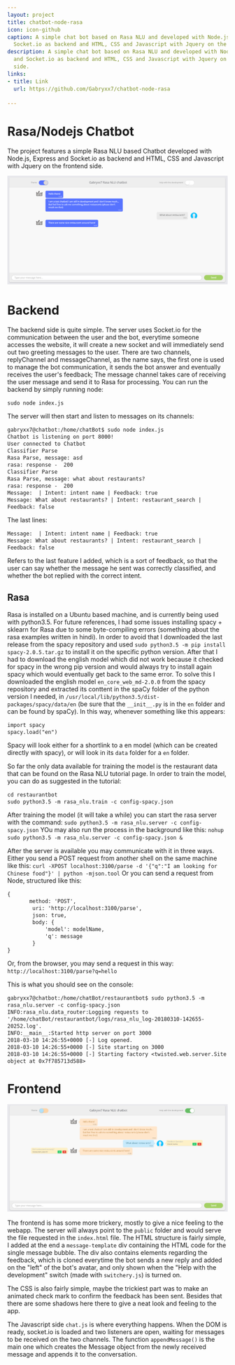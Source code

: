 ```yaml
---
layout: project
title: chatbot-node-rasa
icon: icon-github
caption: A simple chat bot based on Rasa NLU and developed with Node.js, Express and
  Socket.io as backend and HTML, CSS and Javascript with Jquery on the frontend side.
description: A simple chat bot based on Rasa NLU and developed with Node.js, Express
  and Socket.io as backend and HTML, CSS and Javascript with Jquery on the frontend
  side.
links:
- title: Link
  url: https://github.com/Gabryxx7/chatbot-node-rasa

---
```


# Rasa/Nodejs Chatbot
The project features a simple Rasa NLU based Chatbot developed with Node.js, Express and Socket.io as backend and HTML, CSS and Javascript with Jquery on the frontend side.

![alt text](https://raw.githubusercontent.com/Gabryxx7/chatbot-node-rasa/master/imgs/screenshot1.PNG)

# Backend
The backend side is quite simple. The server uses Socket.io for the communication between the user and the bot, everytime someone accesses the website, it will create a new socket and will immediately send out two greeting messages to the user.
There are two channels, replyChannel and messageChannel, as the name says, the first one is used to manage the bot communication, it sends the bot answer and eventually receives the user's feedback; The message channel takes care of receiving the user message and send it to Rasa for processing.
You can run the backend by simply running node:
```
sudo node index.js
```

The server will then start and listen to messages on its channels:
```
gabryxx7@chatbot:/home/chatBot$ sudo node index.js
Chatbot is listening on port 8000!
User connected to Chatbot
Classifier Parse
Rasa Parse, message: asd
rasa: response -  200
Classifier Parse
Rasa Parse, message: what about restaurants?
rasa: response -  200
Message:  | Intent: intent name | Feedback: true
Message: What about restaurants? | Intent: restaurant_search | Feedback: false
```

The last lines:
```
Message:  | Intent: intent name | Feedback: true
Message: What about restaurants? | Intent: restaurant_search | Feedback: false
```
Refers to the last feature I added, which is a sort of feedback, so that the user can say whether the message he sent was correctly classified, and whether the bot replied with the correct intent.

## Rasa
Rasa is installed on a Ubuntu based machine, and is currently being used with python3.5. For future references, I had some issues installing spacy + sklearn for Rasa due to some byte-compiling errors (something about the rasa examples written in hindi). In order to avoid that I downloaded the last release from the spacy repository and used `sudo python3.5 -m pip install spacy-2.0.5.tar.gz` to install it on the specific python version. After that I had to download the english model which did not work because it checked for spacy in the wrong pip version and would always try to install again spacy which would eventually get back to the same error. To solve this I downloaded the english model `en_core_web_md-2.0.0` from the spacy repository and extracted its conttent in the spaCy folder of the python version I needed, in `/usr/local/lib/python3.5/dist-packages/spacy/data/en` (be sure that the `__init__.py` is in the `en` folder and can be found by spaCy).
In this way, whenever something like this appears:
```
import spacy
spacy.load("en")
```
Spacy will look either for a shortlink to a en model (which can be created directly with spacy), or will look in its `data` folder for a `en` folder.

So far the only data available for training the model is the restaurant data that can be found on the Rasa NLU tutorial page. In order to train the model, you can do as suggested in the tutorial:
```
cd restaurantbot
sudo python3.5 -m rasa_nlu.train -c config-spacy.json
```
After training the model (it will take a while) you can start the rasa server with the command:
`sudo python3.5 -m rasa_nlu.server -c config-spacy.json`
YOu may also run the process in the background like this:
`nohup sudo python3.5 -m rasa_nlu.server -c config-spacy.json &`

After the server is available you may communicate with it in three ways. Either you send a POST request from another shell on the same machine like this:
`curl -XPOST localhost:3100/parse -d '{"q":"I am looking for Chinese food"}' | python -mjson.tool`
Or you can send a request from Node, structured like this:
```
{
       method: 'POST',
        uri: 'http://localhost:3100/parse',
        json: true,
        body: {
            'model': modelName,
            'q': message
        }
}
```
Or, from the browser, you may send a request in this way:
`http://localhost:3100/parse?q=hello`

This is what you should see on the console:

```
gabryxx7@chatbot:/home/chatBot/restaurantbot$ sudo python3.5 -m rasa_nlu.server -c config-spacy.json
INFO:rasa_nlu.data_router:Logging requests to '/home/chatBot/restaurantbot/logs/rasa_nlu_log-20180310-142655-20252.log'.
INFO:__main__:Started http server on port 3000
2018-03-10 14:26:55+0000 [-] Log opened.
2018-03-10 14:26:55+0000 [-] Site starting on 3000
2018-03-10 14:26:55+0000 [-] Starting factory <twisted.web.server.Site object at 0x7f785713d588>
```

# Frontend
![alt text](https://raw.githubusercontent.com/Gabryxx7/chatbot-node-rasa/master/imgs/screenshot2.PNG)

The frontend is has some more trickery, mostly to give a nice feeling to the webapp. The server will always point to the `public` folder and would serve the file requested in the `index.html` file.
The HTML structure is fairly simple, I added at the end a `message-template` div containing the HTML code for the single message bubble.
The div also contains elements regarding the feedback, which is cloned everytime the bot sends a new reply and added on the "left" of the bot's avatar, and only shown when the "Help with the development" switch (made with `switchery.js`) is turned on.

The CSS is also fairly simple, maybe the trickiest part was to make an animated check mark to confirm the feedback has been sent. Besides that there are some shadows here there to give a neat look and feeling to the app.

The Javascript side `chat.js` is where everything happens. When the DOM is ready, socket.io is loaded and two listeners are open, waiting for messages to be received on the two channels.
The function `appendMessage()` is the main one which creates the Message object from the newly received message and appends it to the conversation. 
